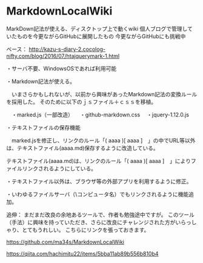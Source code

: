 # MarkdownLocalWiki
MarkDown記法が使える、ディスクトップ上で動くwiki
個人ブログで管理していたものを今更ながらGitHubに展開したもの
今更ながらGitHubにも挑戦中

ベース：
http://kazu-s-diary-2.cocolog-nifty.com/blog/2016/07/htajquerymark-1.html

・サーバ不要、WindowsOSであれば利用可能

・Markdown記法が使える。

　いまさらかもしれないが、以前から興味があったMarkdown記法の変換ルールを採用した。
  そのために以下のｊｓファイル＋ｃｓｓを移植。

　・marked.js（一部改造）
　・github-markdown.css
　・jquery-1.12.0.js
 
・テキストファイルの保存機能

　marked.jsを修正し、リンクのルール「( aaaa  )[ aaaa ]　」の中でURL等以外は、テキストファイル(aaaa.md)保存するように改造している。

テキストファイル(aaaa.md)は、リンクのルール「( aaaa  )[ aaaa ]　」によりファイルリンクされるようにしている。

・テキストファイル以外は、ブラウザ等の外部アプリを利用するように修正。

・いわゆるファイルサーバ（\\コンピュータ名）でもリンクされるように機能追加。

追伸：
まだまだ改良の余地あるツールで、作者も勉強途中ですが。
このツール（手法）に興味を持っていただき、さらに改良にチャレンジされた方がいらっしゃり、とてもうれしい。
こちらにリンクを張っておきます。

https://github.com/ma34s/MarkdownLocalWiki

https://qiita.com/hachimitu22/items/5bba11ab89b556b810b4
